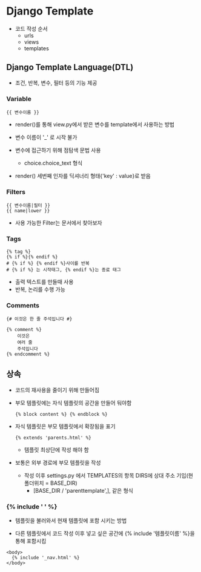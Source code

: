 # Django Template

- 코드 작성 순서
  - urls
  - views
  - templates



## Django Template Language(DTL)

- 조건, 반복, 변수, 필터 등의 기능 제공

### Variable

```django
{{ 변수이름 }}
```

- render()를 통해 view.py에서 받은 변수를 template에서 사용하는 방법
- 변수 이름이 '_' 로 시작 불가
- 변수에 접근하기 위해 점탐색 문법 사용
  - choice.choice_text 형식

- render() 세번째 인자를 딕셔너리 형태{'key' : value}로 받음



### Filters

```django
{{ 변수이름|필터 }}
{{ name|lower }}
```

- 사용 가능한 Filter는 문서에서 찾아보자



### Tags

```django
{% tag %}
{% if %}{% endif %} 
# {% if %} {% endif %}사이를 반복
# {% if %} 는 시작태그, {% endif %}는 종료 태그
```

- 출력 텍스트를 만들때 사용
- 반복, 논리를 수행 가능



### Comments

```django
{# 이것은 한 줄 주석입니다 #}
```

```django
{% comment %}
	이것은
	여러 줄
	주석입니다
{% endcomment %}
```



## 상속

- 코드의 재사용을 줄이기 위해 만들어짐

- 부모 템플릿에는 자식 템플릿의 공간을 만들어 둬야함

  ```django
  {% block content %} {% endblock %}
  ```

- 자식 템플릿은 부모 템플릿에서 확장됨을 표기

  ```django
  {% extends 'parents.html' %}
  ```

  - 템플릿 최상단에 작성 해야 함

- 보통은 외부 경로에 부모 템플릿을 작성
  - 작성 이후 settings.py 에서 TEMPLATES의 항목 DIRS에 상대 주소 기입(현 폴더위치 = BASE_DIR)
    - [BASE_DIR / 'parenttemplate',], 같은 형식



### {% include ' ' %}

- 템플릿을 불러와서 현재 템플릿에 포함 시키는 방법

- 다른 템플릿에서 코드 작성 이후 넣고 싶은 공간에 {% include '템플릿이름' %}을 통해 포함시킴

```django
<body>
  {% include '_nav.html' %}
</body>
```

